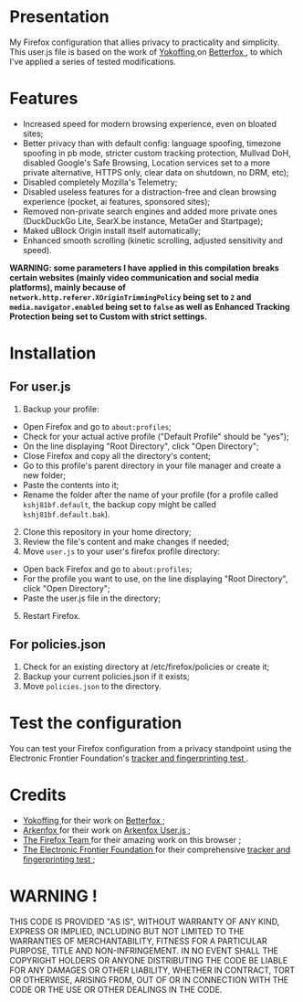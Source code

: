 # Presentation
My Firefox configuration that allies privacy to practicality and simplicity. This user.js file is based on the work of <a href="https://github.com/yokoffing"> Yokoffing </a> on <a href="https://github.com/yokoffing/Betterfox"> Betterfox </a>, to which I've applied a series of tested modifications. 

# Features
- Increased speed for modern browsing experience, even on bloated sites;
- Better privacy than with default config: language spoofing, timezone spoofing in pb mode, stricter custom tracking protection, Mullvad DoH, disabled Google's Safe Browsing, Location services set to a more private alternative, HTTPS only, clear data on shutdown, no DRM, etc);
- Disabled completely Mozilla's Telemetry;
- Disabled useless features for a distraction-free and clean browsing experience (pocket, ai features, sponsored sites);
- Removed non-private search engines and added more private ones (DuckDuckGo Lite, SearX.be instance, MetaGer and Startpage);
- Maked uBlock Origin install itself automatically;
- Enhanced smooth scrolling (kinetic scrolling, adjusted sensitivity and speed).

**WARNING: some parameters I have applied in this compilation breaks certain websites (mainly video communication and social media platforms), mainly because of `network.http.referer.XOriginTrimmingPolicy` being set to `2` and `media.navigator.enabled` being set to `false` as well as Enhanced Tracking Protection being set to Custom with strict settings.**

# Installation
## For user.js
1. Backup your profile:
  - Open Firefox and go to `about:profiles`;
  - Check for your actual active profile ("Default Profile" should be "yes");
  - On the line displaying "Root Directory", click "Open Directory";
  - Close Firefox and copy all the directory's content;
  - Go to this profile's parent directory in your file manager and create a new folder;
  - Paste the contents into it;
  - Rename the folder after the name of your profile (for a profile called `kshj81bf.default`, the backup copy might be called `kshj81bf.default.bak`).
2. Clone this repository in your home directory;
3. Review the file's content and make changes if needed;
4. Move `user.js` to your user's firefox profile directory:
  - Open back Firefox and go to `about:profiles`;
  - For the profile you want to use, on the line displaying "Root Directory", click "Open Directory";
  - Paste the user.js file in the directory;
5. Restart Firefox.

## For policies.json
1. Check for an existing directory at /etc/firefox/policies or create it;
2. Backup your current policies.json if it exists;
3. Move `policies.json` to the directory.

# Test the configuration
You can test your Firefox configuration from a privacy standpoint using the Electronic Frontier Foundation's <a href="https://coveryourtracks.eff.org/"> tracker and fingerprinting test </a>.

# Credits
- <a href="https://github.com/yokoffing"> Yokoffing </a> for their work on <a href="https://github.com/yokoffing/Betterfox"> Betterfox </a>;
- <a href="https://github.com/arkenfox"> Arkenfox </a> for their work on <a href="https://github.com/arkenfox/user.js/"> Arkenfox User.js </a>;
- <a href="https://www.mozilla.org/en-US/firefox/new/"> The Firefox Team </a> for their amazing work on this browser ;
- <a href="https://eff.org/"> The Electronic Frontier Foundation </a> for their comprehensive <a href="https://coveryourtracks.eff.org/"> tracker and fingerprinting test </a>;

# WARNING !
THIS CODE IS PROVIDED "AS IS", WITHOUT WARRANTY OF ANY KIND, EXPRESS OR IMPLIED, INCLUDING BUT NOT LIMITED TO THE WARRANTIES OF MERCHANTABILITY, FITNESS FOR A PARTICULAR PURPOSE, TITLE AND NON-INFRINGEMENT. IN NO EVENT SHALL THE COPYRIGHT HOLDERS OR ANYONE DISTRIBUTING THE CODE BE LIABLE FOR ANY DAMAGES OR OTHER LIABILITY, WHETHER IN CONTRACT, TORT OR OTHERWISE, ARISING FROM, OUT OF OR IN CONNECTION WITH THE CODE OR THE USE OR OTHER DEALINGS IN THE CODE.
